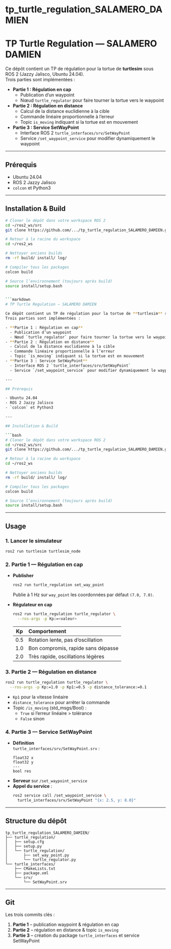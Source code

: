 # tp_turtle_regulation_SALAMERO_DAMIEN

# TP Turtle Regulation — SALAMERO DAMIEN

Ce dépôt contient un TP de régulation pour la tortue de **turtlesim** sous ROS 2 (Jazzy Jalisco, Ubuntu 24.04).  
Trois parties sont implémentées :

- **Partie 1 : Régulation en cap**  
  - Publication d’un waypoint  
  - Nœud `turtle_regulator` pour faire tourner la tortue vers le waypoint  
- **Partie 2 : Régulation en distance**  
  - Calcul de la distance euclidienne à la cible  
  - Commande linéaire proportionnelle à l’erreur  
  - Topic `is_moving` indiquant si la tortue est en mouvement  
- **Partie 3 : Service SetWayPoint**  
  - Interface ROS 2 `turtle_interfaces/srv/SetWayPoint`  
  - Service `/set_waypoint_service` pour modifier dynamiquement le waypoint  

---

## Prérequis

- Ubuntu 24.04  
- ROS 2 Jazzy Jalisco  
- `colcon` et Python3  

---

## Installation & Build

```bash
# Cloner le dépôt dans votre workspace ROS 2
cd ~/ros2_ws/src
git clone https://github.com/.../tp_turtle_regulation_SALAMERO_DAMIEN.git

# Retour à la racine du workspace
cd ~/ros2_ws

# Nettoyer anciens builds
rm -rf build/ install/ log/

# Compiler tous les packages
colcon build

# Source l’environnement (toujours après build)
source install/setup.bash


```markdown
# TP Turtle Regulation — SALAMERO DAMIEN

Ce dépôt contient un TP de régulation pour la tortue de **turtlesim** sous ROS 2 (Jazzy Jalisco, Ubuntu 24.04).  
Trois parties sont implémentées :

- **Partie 1 : Régulation en cap**  
  - Publication d’un waypoint  
  - Nœud `turtle_regulator` pour faire tourner la tortue vers le waypoint  
- **Partie 2 : Régulation en distance**  
  - Calcul de la distance euclidienne à la cible  
  - Commande linéaire proportionnelle à l’erreur  
  - Topic `is_moving` indiquant si la tortue est en mouvement  
- **Partie 3 : Service SetWayPoint**  
  - Interface ROS 2 `turtle_interfaces/srv/SetWayPoint`  
  - Service `/set_waypoint_service` pour modifier dynamiquement le waypoint  

---

## Prérequis

- Ubuntu 24.04  
- ROS 2 Jazzy Jalisco  
- `colcon` et Python3  

---

## Installation & Build

```bash
# Cloner le dépôt dans votre workspace ROS 2
cd ~/ros2_ws/src
git clone https://github.com/.../tp_turtle_regulation_SALAMERO_DAMIEN.git

# Retour à la racine du workspace
cd ~/ros2_ws

# Nettoyer anciens builds
rm -rf build/ install/ log/

# Compiler tous les packages
colcon build

# Source l’environnement (toujours après build)
source install/setup.bash
```

---

## Usage

### 1. Lancer le simulateur

```bash
ros2 run turtlesim turtlesim_node
```

### 2. Partie 1 — Régulation en cap

- **Publisher**  
  ```bash
  ros2 run turtle_regulation set_way_point
  ```
  Publie à 1 Hz sur `way_point` les coordonnées par défaut `(7.0, 7.0)`.

- **Régulateur en cap**  
  ```bash
  ros2 run turtle_regulation turtle_regulator \
    --ros-args -p Kp:=<valeur>
  ```
  | Kp   | Comportement                         |
  |:----:|:-------------------------------------|
  | 0.5  | Rotation lente, pas d’oscillation   |
  | 1.0  | Bon compromis, rapide sans dépasse   |
  | 2.0  | Très rapide, oscillations légères    |

### 3. Partie 2 — Régulation en distance

```bash
ros2 run turtle_regulation turtle_regulator \
  --ros-args -p Kp:=1.0 -p Kp1:=0.5 -p distance_tolerance:=0.1
```

- `Kp1` pour la vitesse linéaire  
- `distance_tolerance` pour arrêter la commande  
- Topic `/is_moving` (std_msgs/Bool) :
  - `True` si l’erreur linéaire > tolérance  
  - `False` sinon  

### 4. Partie 3 — Service SetWayPoint

- **Définition**  
  `turtle_interfaces/srv/SetWayPoint.srv` :
  ```srv
  float32 x
  float32 y
  ---
  bool res
  ```
- **Serveur** sur `/set_waypoint_service`  
- **Appel du service** :
  ```bash
  ros2 service call /set_waypoint_service \
    turtle_interfaces/srv/SetWayPoint "{x: 2.5, y: 8.0}"
  ```

---

## Structure du dépôt

```
tp_turtle_regulation_SALAMERO_DAMIEN/
├── turtle_regulation/
│   ├── setup.cfg
│   ├── setup.py
│   └── turtle_regulation/
│       ├── set_way_point.py
│       └── turtle_regulator.py
└── turtle_interfaces/
    ├── CMakeLists.txt
    ├── package.xml
    └── srv/
        └── SetWayPoint.srv
```

---

## Git

Les trois commits clés :

1. **Partie 1** – publication waypoint & régulation en cap  
2. **Partie 2** – régulation en distance & topic `is_moving`  
3. **Partie 3** – création du package `turtle_interfaces` et service SetWayPoint  
```
